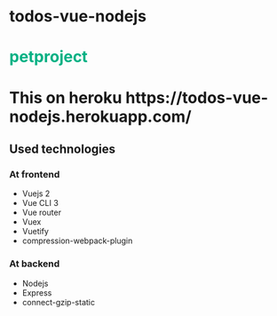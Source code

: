 # todos-vue-nodejs
<h1 style="color:#00B184">petproject</h1>
<h1>This on heroku https://todos-vue-nodejs.herokuapp.com/</h1>
<h2>Used technologies</h2>
<h3>At frontend</h3>
<ul>
<li>Vuejs 2</li>
<li>Vue CLI 3</li>
<li>Vue router</li>
<li>Vuex</li>
<li>Vuetify</li>
<li>compression-webpack-plugin</li>
</ul>
<h3>At backend</h3>
<ul>
<li>Nodejs</li>
<li>Express</li>
<li>connect-gzip-static</li>
</ul>
